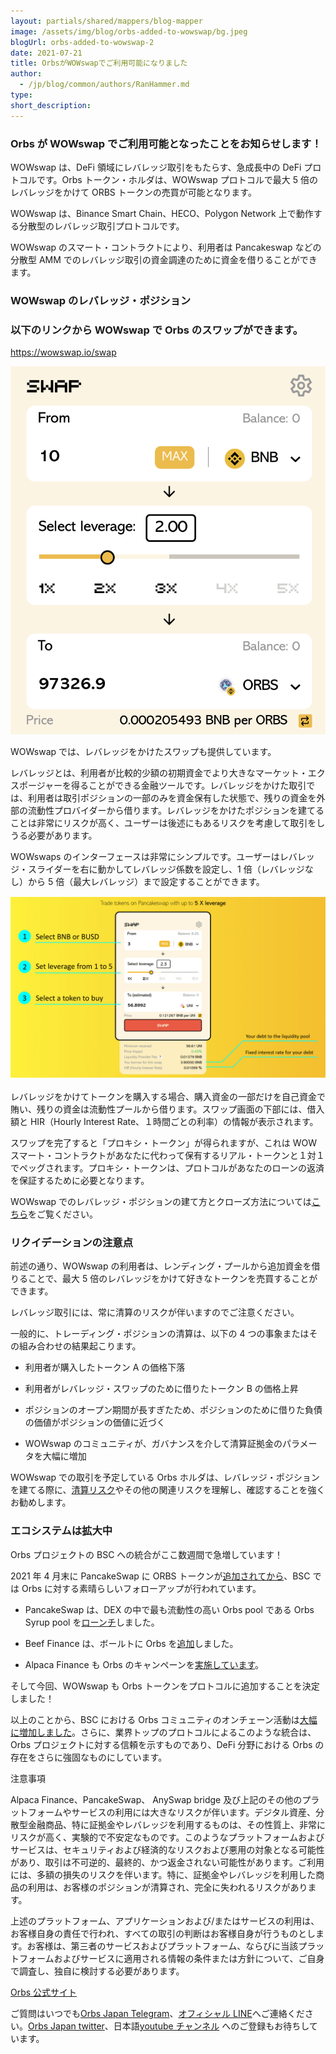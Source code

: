 ```yaml
---
layout: partials/shared/mappers/blog-mapper
image: /assets/img/blog/orbs-added-to-wowswap/bg.jpeg
blogUrl: orbs-added-to-wowswap-2
date: 2021-07-21
title: OrbsがWOWswapでご利用可能になりました
author:
  - /jp/blog/common/authors/RanHammer.md
type:
short_description:
---
```


### Orbs が WOWswap でご利用可能となったことをお知らせします！

WOWswap は、DeFi 領域にレバレッジ取引をもたらす、急成長中の DeFi プロトコルです。Orbs トークン・ホルダは、WOWswap プロトコルで最大 5 倍のレバレッジをかけて ORBS トークンの売買が可能となります。

WOWswap は、Binance Smart Chain、HECO、Polygon Network 上で動作する分散型のレバレッジ取引プロトコルです。

WOWswap のスマート・コントラクトにより、利用者は Pancakeswap などの分散型 AMM でのレバレッジ取引の資金調達のために資金を借りることができます。

### WOWswap のレバレッジ・ポジション

### 以下のリンクから WOWswap で Orbs のスワップができます。

<https://wowswap.io/swap>

![](/assets/img/blog/orbs-added-to-wowswap/img1.png)

WOWswap では、レバレッジをかけたスワップも提供しています。

レバレッジとは、利用者が比較的少額の初期資金でより大きなマーケット・エクスポージャーを得ることができる金融ツールです。レバレッジをかけた取引では、利用者は取引ポジションの一部のみを資金保有した状態で、残りの資金を外部の流動性プロバイダーから借ります。レバレッジをかけたポジションを建てることは非常にリスクが高く、ユーザーは後述にもあるリスクを考慮して取引をしうる必要があります。

WOWswaps のインターフェースは非常にシンプルです。ユーザーはレバレッジ・スライダーを右に動かしてレバレッジ係数を設定し、1 倍️（レバレッジなし）から 5 倍️（最大レバレッジ）まで設定することができます。

![](/assets/img/blog/orbs-added-to-wowswap/img2.png)

レバレッジをかけてトークンを購入する場合、購入資金の一部だけを自己資金で賄い、残りの資金は流動性プールから借ります。スワップ画面の下部には、借入額と HIR（Hourly Interest Rate、１時間ごとの利率）の情報が表示されます。

スワップを完了すると「プロキシ・トークン」が得られますが、これは WOW スマート・コントラクトがあなたに代わって保有するリアル・トークンと１対１でペッグされます。プロキシ・トークンは、プロトコルがあなたのローンの返済を保証するために必要となります。

WOWswap でのレバレッジ・ポジションの建て方とクローズ方法については[こちら](https://docs.wowswap.io/howtoguide/opening-and-closing-a-leveraged-position)をご覧ください。

### リクイデーションの注意点  

前述の通り、WOWswap の利用者は、レンディング・プールから追加資金を借りることで、最大 5 倍のレバレッジをかけて好きなトークンを売買することができます。

レバレッジ取引には、常に清算のリスクが伴いますのでご注意ください。

一般的に、トレーディング・ポジションの清算は、以下の 4 つの事象またはその組み合わせの結果起こります。

- 利用者が購入したトークン A の価格下落

- 利用者がレバレッジ・スワップのために借りたトークン B の価格上昇

- ポジションのオープン期間が長すぎたため、ポジションのために借りた負債の価値がポジションの価値に近づく

- WOWswap のコミュニティが、ガバナンスを介して清算証拠金のパラメータを大幅に増加

WOWswap での取引を予定している Orbs ホルダは、レバレッジ・ポジションを建てる際に、[清算リスク](https://docs.wowswap.io/about/liquidation)やその他の関連リスクを理解し、確認することを強くお勧めします。

### エコシステムは拡大中

Orbs プロジェクトの BSC への統合がここ数週間で急増しています！

2021 年 4 月末に PancakeSwap に ORBS トークンが[追加されてから](https://www.orbs.com/jp/orbs-is-now-live-on-pancakeswap-2/)、BSC では Orbs に対する素晴らしいフォローアップが行われています。

- PancakeSwap は、DEX の中で最も流動性の高い Orbs pool である Orbs Syrup pool を[ローンチ](https://www.orbs.com/jp/orbs-launches-a-syrup-pool-on-pancakeswap-2/)しました。

- Beef Finance は、ボールトに Orbs を[追加](https://www.orbs.com/jp/orbs-added-to-beefy-finance-vaults-2/)しました。

- Alpaca Finance も Orbs のキャンペーンを[実施しています](https://www.orbs.com/jp/orbs-added-to-alpaca-finance-vaults-2/)。

そして今回、WOWswap も Orbs トークンをプロトコルに追加することを決定しました！

以上のことから、BSC における Orbs コミュニティのオンチェーン活動は[大幅に増加しました](https://www.orbs.com/jp/orbs-on-bsc-status-update-2/)。さらに、業界トップのプロトコルによるこのような統合は、Orbs プロジェクトに対する信頼を示すものであり、DeFi 分野における Orbs の存在をさらに強固なものにしています。

<div class='line-separator'></div>

注意事項

Alpaca Finance、PancakeSwap、 AnySwap bridge 及び上記のその他のプラットフォームやサービスの利用には大きなリスクが伴います。デジタル資産、分散型金融商品、特に証拠金やレバレッジを利用するものは、その性質上、非常にリスクが高く、実験的で不安定なものです。このようなプラットフォームおよびサービスは、セキュリティおよび経済的なリスクおよび悪用の対象となる可能性があり、取引は不可逆的、最終的、かつ返金されない可能性があります。ご利用には、多額の損失のリスクを伴います。特に、証拠金やレバレッジを利用した商品の利用は、お客様のポジションが清算され、完全に失われるリスクがあります。

上述のプラットフォーム、アプリケーションおよび/またはサービスの利用は、お客様自身の責任で行われ、すべての取引の判断はお客様自身が行うものとします。お客様は、第三者のサービスおよびプラットフォーム、ならびに当該プラットフォームおよびサービスに適用される情報の条件または方針について、ご自身で調査し、独自に検討する必要があります。

<div class='line-separator'></div>

[Orbs 公式サイト](https://www.orbs.com/jp/)

ご質問はいつでも[Orbs Japan Telegram](https://t.me/joinchat/G0HZhBQssmZ05v6sp_G6jg)、[オフィシャル LINE](https://line.me/R/ti/p/%40vrf9558a)へご連絡ください。[Orbs Japan twitter](https://twitter.com/JapanOrbs)、日本語[youtube チャンネル](https://www.youtube.com/channel/UCZePjhX4e6CuAe8v63Li9lg) へのご登録もお待ちしています。
